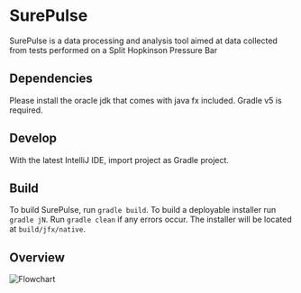 # SurePulse

SurePulse is a data processing and analysis tool aimed at data collected from tests performed on a Split Hopkinson Pressure Bar
## Dependencies
Please install the oracle jdk that comes with java fx included.
Gradle v5 is required.
## Develop
With the latest IntelliJ IDE, import project as Gradle project.

## Build
To build SurePulse, run ```gradle build```. To build a deployable installer run ```gradle jN```. Run ```gradle clean``` if any errors occur. The installer will be located at ```build/jfx/native```.
## Overview
![Flowchart](DataProcessor/SUREPulseSoftwareFlowChart.png)

